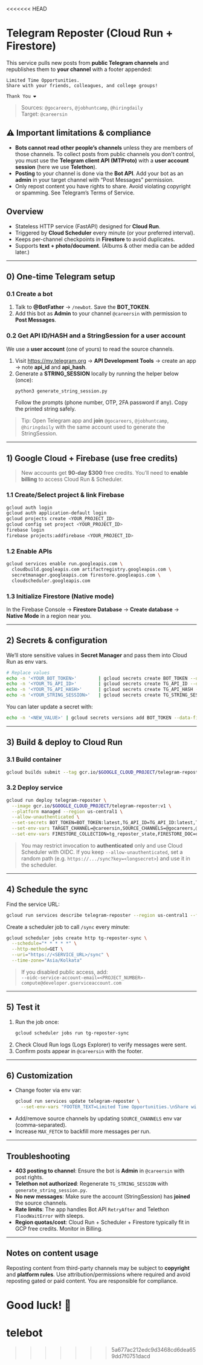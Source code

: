 <<<<<<< HEAD
# Telegram Reposter (Cloud Run + Firestore)

This service pulls new posts from **public Telegram channels** and republishes them to **your channel** with a footer appended:

```
Limited Time Opportunities.
Share with your friends, colleagues, and college groups!

Thank You ❤️
```

> Sources: `@gocareers`, `@jobhuntcamp`, `@hiringdaily`  
> Target: `@careersin`

## ⚠️ Important limitations & compliance
- **Bots cannot read other people’s channels** unless they are members of those channels. To collect posts from public channels you don't control, you must use the **Telegram client API (MTProto)** with a **user account session** (here we use **Telethon**).  
- **Posting** to your channel is done via the **Bot API**. Add your bot as an **admin** in your target channel with “Post Messages” permission.  
- Only repost content you have rights to share. Avoid violating copyright or spamming. See Telegram’s Terms of Service.  

## Overview
- Stateless HTTP service (FastAPI) designed for **Cloud Run**.
- Triggered by **Cloud Scheduler** every minute (or your preferred interval).
- Keeps per-channel checkpoints in **Firestore** to avoid duplicates.
- Supports **text + photo/document**. (Albums & other media can be added later.)

---

## 0) One-time Telegram setup

### 0.1 Create a bot
1. Talk to **@BotFather** → `/newbot`. Save the **BOT_TOKEN**.
2. Add this bot as **Admin** to your channel `@careersin` with permission to **Post Messages**.

### 0.2 Get API ID/HASH and a StringSession for a user account
We use a **user account** (one of yours) to read the source channels.

1. Visit https://my.telegram.org → **API Development Tools** → create an app → note **api_id** and **api_hash**.
2. Generate a **STRING_SESSION** locally by running the helper below (once):
   ```bash
   python3 generate_string_session.py
   ```
   Follow the prompts (phone number, OTP, 2FA password if any). Copy the printed string safely.

> Tip: Open Telegram app and **join** `@gocareers`, `@jobhuntcamp`, `@hiringdaily` with the same account used to generate the StringSession.

---

## 1) Google Cloud + Firebase (use free credits)

> New accounts get **90-day $300** free credits. You’ll need to **enable billing** to access Cloud Run & Scheduler.

### 1.1 Create/Select project & link Firebase
```bash
gcloud auth login
gcloud auth application-default login
gcloud projects create <YOUR_PROJECT_ID>
gcloud config set project <YOUR_PROJECT_ID>
firebase login
firebase projects:addfirebase <YOUR_PROJECT_ID>
```

### 1.2 Enable APIs
```bash
gcloud services enable run.googleapis.com \
  cloudbuild.googleapis.com artifactregistry.googleapis.com \
  secretmanager.googleapis.com firestore.googleapis.com \
  cloudscheduler.googleapis.com
```

### 1.3 Initialize Firestore (Native mode)
In the Firebase Console → **Firestore Database** → **Create database** → **Native Mode** in a region near you.

---

## 2) Secrets & configuration

We’ll store sensitive values in **Secret Manager** and pass them into Cloud Run as env vars.

```bash
# Replace values
echo -n '<YOUR_BOT_TOKEN>'        | gcloud secrets create BOT_TOKEN --data-file=-
echo -n '<YOUR_TG_API_ID>'        | gcloud secrets create TG_API_ID --data-file=-
echo -n '<YOUR_TG_API_HASH>'      | gcloud secrets create TG_API_HASH --data-file=-
echo -n '<YOUR_STRING_SESSION>'   | gcloud secrets create TG_STRING_SESSION --data-file=-
```

You can later update a secret with:
```bash
echo -n '<NEW_VALUE>' | gcloud secrets versions add BOT_TOKEN --data-file=-
```

---

## 3) Build & deploy to Cloud Run

### 3.1 Build container
```bash
gcloud builds submit --tag gcr.io/$GOOGLE_CLOUD_PROJECT/telegram-reposter:v1
```

### 3.2 Deploy service
```bash
gcloud run deploy telegram-reposter \
  --image gcr.io/$GOOGLE_CLOUD_PROJECT/telegram-reposter:v1 \
  --platform managed --region us-central1 \
  --allow-unauthenticated \
  --set-secrets BOT_TOKEN=BOT_TOKEN:latest,TG_API_ID=TG_API_ID:latest,TG_API_HASH=TG_API_HASH:latest,TG_STRING_SESSION=TG_STRING_SESSION:latest \
  --set-env-vars TARGET_CHANNEL=@careersin,SOURCE_CHANNELS=@gocareers,@jobhuntcamp,@hiringdaily \
  --set-env-vars FIRESTORE_COLLECTION=tg_reposter_state,FIRESTORE_DOC=offsets_v1,MAX_FETCH=50
```

> You may restrict invocation to **authenticated** only and use Cloud Scheduler with OIDC. If you keep `--allow-unauthenticated`, set a random path (e.g. `https://.../sync?key=<longsecret>`) and use it in the scheduler.

---

## 4) Schedule the sync

Find the service URL:
```bash
gcloud run services describe telegram-reposter --region us-central1 --format='value(status.url)'
```

Create a scheduler job to call `/sync` every minute:
```bash
gcloud scheduler jobs create http tg-reposter-sync \
  --schedule="* * * * *" \
  --http-method=GET \
  --uri="https://<SERVICE_URL>/sync" \
  --time-zone="Asia/Kolkata"
```

> If you disabled public access, add:  
> `--oidc-service-account-email=<PROJECT_NUMBER>-compute@developer.gserviceaccount.com`

---

## 5) Test it

1. Run the job once:
   ```bash
   gcloud scheduler jobs run tg-reposter-sync
   ```
2. Check Cloud Run logs (Logs Explorer) to verify messages were sent.
3. Confirm posts appear in `@careersin` with the footer.

---

## 6) Customization

- Change footer via env var:
  ```bash
  gcloud run services update telegram-reposter \
    --set-env-vars "FOOTER_TEXT=Limited Time Opportunities.\nShare with your friends, colleagues, and college groups!\n\nThank You ❤️"
  ```
- Add/remove source channels by updating `SOURCE_CHANNELS` env var (comma-separated).
- Increase `MAX_FETCH` to backfill more messages per run.

---

## Troubleshooting

- **403 posting to channel**: Ensure the bot is **Admin** in `@careersin` with post rights.
- **Telethon not authorized**: Regenerate `TG_STRING_SESSION` with `generate_string_session.py`.
- **No new messages**: Make sure the account (StringSession) has **joined** the source channels.
- **Rate limits**: The app handles Bot API `RetryAfter` and Telethon `FloodWaitError` with sleeps.
- **Region quotas/cost**: Cloud Run + Scheduler + Firestore typically fit in GCP free credits. Monitor in Billing.

---

## Notes on content usage
Reposting content from third-party channels may be subject to **copyright** and **platform rules**. Use attribution/permissions where required and avoid reposting gated or paid content. You are responsible for compliance.

Good luck! 🚀
=======
# telebot
>>>>>>> 5a677ac212edc9d3468cd6dea659dd7f0751dacd
